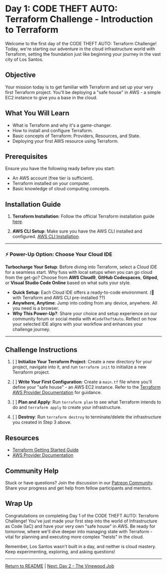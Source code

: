 # Day 1: CODE THEFT AUTO: Terraform Challenge - Introduction to Terraform

Welcome to the first day of the CODE THEFT AUTO: Terraform Challenge! Today, we're starting our adventure in the cloud infrastructure world with Terraform, setting the foundation just like beginning your journey in the vast city of Los Santos.

## Objective

Your mission today is to get familiar with Terraform and set up your very first Terraform project. You'll be deploying a "safe house" in AWS - a simple EC2 instance to give you a base in the cloud.

## What You Will Learn

- What is Terraform and why it's a game-changer.
- How to install and configure Terraform.
- Basic concepts of Terraform: Providers, Resources, and State.
- Deploying your first AWS resource using Terraform.

## Prerequisites

Ensure you have the following ready before you start:

- An AWS account (free tier is sufficient).
- Terraform installed on your computer.
- Basic knowledge of cloud computing concepts.

## Installation Guide

1. **Terraform Installation**: Follow the official Terraform installation guide [here](https://learn.hashicorp.com/tutorials/terraform/install-cli).

2. **AWS CLI Setup**: Make sure you have the AWS CLI installed and configured. [AWS CLI Installation](https://aws.amazon.com/cli/).

---
### ⚡ Power-Up Option: Choose Your Cloud IDE

**Turbocharge Your Setup**: Before diving into Terraform, select a Cloud IDE for a seamless start. Why fuss with local setups when you can go cloud from the get-go? Choose from **AWS Cloud9**, **GitHub Codespaces**, **Gitpod**, or **Visual Studio Code Online** based on what suits your style.

- **Quick Setup**: Each Cloud IDE offers a ready-to-code environment. (🤔 with Terraform and AWS CLI pre-installed ??)
- **Anywhere, Anytime**: Jump into coding from any device, anywhere. All you need is a browser.
- **Why This Power-Up?**: Share your choice and setup experience on our community forum or social media with `#CodeTheftAuto`. Reflect on how your selected IDE aligns with your workflow and enhances your challenge journey.
---

## Challenge Instructions

1. [ ] **Initialize Your Terraform Project**: Create a new directory for your project, navigate into it, and run `terraform init` to initialize a new Terraform project.
   
2. [ ] **Write Your First Configuration**: Create a `main.tf` file where you'll define your "safe house" - an AWS EC2 instance. Refer to the [Terraform AWS Provider Documentation](https://registry.terraform.io/providers/hashicorp/aws/latest/docs) for guidance.

3. [ ] **Plan and Apply**: Run `terraform plan` to see what Terraform intends to do and `terraform apply` to create your infrastructure.
   
4. [ ] **Destroy**: Run `terraform destroy` to terminate/delete the infrastructure you created in Step 3 above.

## Resources

- [Terraform Getting Started Guide](https://learn.hashicorp.com/terraform/getting-started/install)
- [AWS Provider Documentation](https://registry.terraform.io/providers/hashicorp/aws/latest/docs)

## Community Help

Stuck or have questions? Join the discussion in our [Patreon Community](https://www.patreon.com/GIFTEDLANE). Share your progress and get help from fellow participants and mentors.

## Wrap Up

Congratulations on completing Day 1 of the CODE THEFT AUTO: Terraform Challenge! You've just made your first step into the world of Infrastructure as Code (IaC) and have your very own "safe house" in AWS. Be ready for tomorrow, where we'll dive deeper into managing state with Terraform - vital for planning and executing more complex "heists" in the cloud.

Remember, Los Santos wasn't built in a day, and neither is cloud mastery. Keep experimenting, exploring, and asking questions!

---

[Return to README](/README.md) | [Next: Day 2 - The Vinewood Job](/challenges/Day_2_Managing_State_with_Terraform.md)

